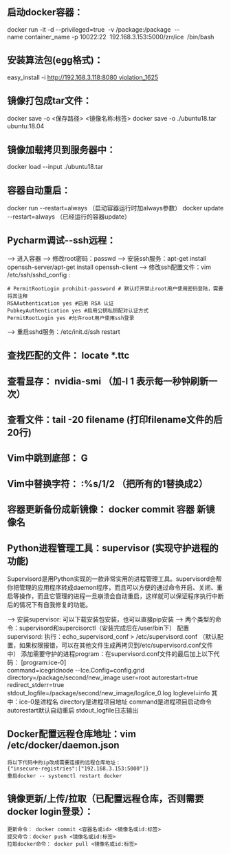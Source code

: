 ## 启动docker容器：
docker run -it -d --privileged=true  -v /package:/package  --name container_name -p 10022:22  192.168.3.153:5000/zrr/ice  /bin/bash

## 安装算法包(egg格式)：
easy_install  -i http://192.168.3.118:8080 violation_1625

## 镜像打包成tar文件：
docker save -o <保存路径> <镜像名称:标签>
docker save -o ./ubuntu18.tar ubuntu:18.04

## 镜像加载拷贝到服务器中：
docker load --input ./ubuntu18.tar

## 容器自动重启：
docker run --restart=always  （启动容器运行时加always参数）
docker update --restart=always <CONTAINER ID>（已经运行的容器update）

## Pycharm调试--ssh远程：
--> 进入容器
--> 修改root密码：passwd
--> 安装ssh服务：apt-get install openssh-server/apt-get install openssh-client
--> 修改ssh配置文件：vim /etc/ssh/sshd_config  :

	# PermitRootLogin prohibit-password # 默认打开禁止root用户使用密码登陆，需要将其注释
	RSAAuthentication yes #启用 RSA 认证
	PubkeyAuthentication yes #启用公钥私钥配对认证方式
	PermitRootLogin yes #允许root用户使用ssh登录

--> 重启sshd服务：/etc/init.d/ssh restart

## 查找匹配的文件： locate *.ttc

## 查看显存： nvidia-smi （加-l 1 表示每一秒钟刷新一次）

## 查看文件：tail -20 filename  (打印filename文件的后20行)

## Vim中跳到底部： G
## Vim中替换字符： :%s/1/2 （把所有的1替换成2）


## 容器更新备份成新镜像： docker commit 容器 新镜像名

## Python进程管理工具：supervisor (实现守护进程的功能)
Supervisord是用Python实现的一款非常实用的进程管理工具。supervisord会帮你把管理的应用程序转成daemon程序，而且可以方便的通过命令开启、关闭、重启等操作，而且它管理的进程一旦崩溃会自动重启，这样就可以保证程序执行中断后的情况下有自我修复的功能。

--> 安装supervisor: 可以下载安装包安装，也可以直接pip安装
--> 两个类型的命令：supervisord和supercisorctl（安装完成后在/user/bin下）
    配置supervisord: 
    执行：echo_supervisord_conf > /etc/supervisord.conf 
        （默认配置，如果权限报错，可以在其他文件生成再拷贝到/etc/supervisord.conf文件中）
    添加需要守护的进程program：在supervisord.conf文件的最后加上以下代码：
			[program:ice-0]   
			command=icegridnode --Ice.Config=config.grid
			directory=/package/second/new_image
			user=root
			autorestart=true
			redirect_stderr=true
			stdout_logfile=/package/second/new_image/log/ice_0.log
			loglevel=info
     其中：ice-0是进程名
          directory是进程项目地址
          command是进程项目启动命令  
          autorestart默认自动重启
          stdout_logfile日志输出
## Docker配置远程仓库地址：vim /etc/docker/daemon.json 
	将以下代码中的ip改成需要连接的远程仓库地址：
	{"insecure-registries":["192.168.3.153:5000"]}
    重启docker -- systemctl restart docker

## 镜像更新/上传/拉取（已配置远程仓库，否则需要docker login登录）：
	更新命令： docker commit <容器名或id> <镜像名或id:标签>
	提交命令：docker push <镜像名或id:标签>
	拉取docker命令： docker pull <镜像名或id:标签>
